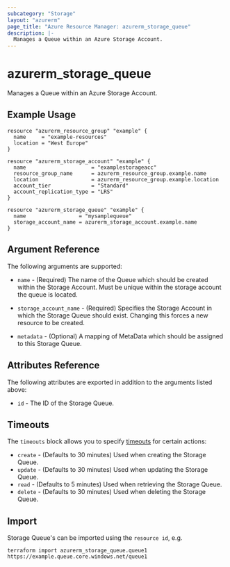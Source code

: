 ```yaml
---
subcategory: "Storage"
layout: "azurerm"
page_title: "Azure Resource Manager: azurerm_storage_queue"
description: |-
  Manages a Queue within an Azure Storage Account.
---
```


# azurerm_storage_queue

Manages a Queue within an Azure Storage Account.

## Example Usage

```hcl
resource "azurerm_resource_group" "example" {
  name     = "example-resources"
  location = "West Europe"
}

resource "azurerm_storage_account" "example" {
  name                     = "examplestorageacc"
  resource_group_name      = azurerm_resource_group.example.name
  location                 = azurerm_resource_group.example.location
  account_tier             = "Standard"
  account_replication_type = "LRS"
}

resource "azurerm_storage_queue" "example" {
  name                 = "mysamplequeue"
  storage_account_name = azurerm_storage_account.example.name
}
```

## Argument Reference

The following arguments are supported:

* `name` - (Required) The name of the Queue which should be created within the Storage Account. Must be unique within the storage account the queue is located.

* `storage_account_name` - (Required) Specifies the Storage Account in which the Storage Queue should exist. Changing this forces a new resource to be created.

* `metadata` - (Optional) A mapping of MetaData which should be assigned to this Storage Queue.

## Attributes Reference

The following attributes are exported in addition to the arguments listed above:

* `id` - The ID of the Storage Queue.

## Timeouts

The `timeouts` block allows you to specify [timeouts](https://www.terraform.io/language/resources/syntax#operation-timeouts) for certain actions:

* `create` - (Defaults to 30 minutes) Used when creating the Storage Queue.
* `update` - (Defaults to 30 minutes) Used when updating the Storage Queue.
* `read` - (Defaults to 5 minutes) Used when retrieving the Storage Queue.
* `delete` - (Defaults to 30 minutes) Used when deleting the Storage Queue.

## Import

Storage Queue's can be imported using the `resource id`, e.g.

```shell
terraform import azurerm_storage_queue.queue1 https://example.queue.core.windows.net/queue1
```
